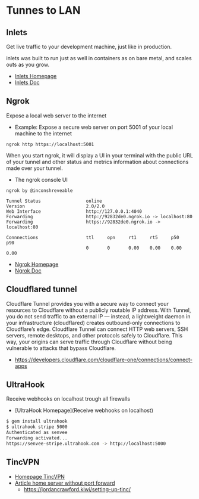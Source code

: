 # Tunnes to LAN

## Inlets

Get live traffic to your development machine, just like in production.

inlets was built to run just as well in containers as on bare metal, and scales outs as you grow.

* [Inlets Homepage](https://inlets.dev/)
* [Inlets Doc](https://docs.inlets.dev/)

## Ngrok

Expose a local web server to the internet

* Example: Expose a secure web server on port 5001 of your local machine to the internet

```
ngrok http https://localhost:5001
```

When you start ngrok, it will display a UI in your terminal with the public URL of your tunnel and other status and metrics information about connections made over your tunnel.

* The ngrok console UI

```
ngrok by @inconshreveable

Tunnel Status                 online
Version                       2.0/2.0
Web Interface                 http://127.0.0.1:4040
Forwarding                    http://92832de0.ngrok.io -> localhost:80
Forwarding                    https://92832de0.ngrok.io -> localhost:80

Connnections                  ttl     opn     rt1     rt5     p50     p90
                              0       0       0.00    0.00    0.00    0.00
```

* [Ngrok Homepage](https://ngrok.com/)
* [Ngrok Doc](https://ngrok.com/docs)

## Cloudflared tunnel

Cloudflare Tunnel provides you with a secure way to connect your resources to Cloudflare without a publicly routable IP address. With Tunnel, you do not send traffic to an external IP — instead, a lightweight daemon in your infrastructure (cloudflared) creates outbound-only connections to Cloudflare’s edge. Cloudflare Tunnel can connect HTTP web servers, SSH servers, remote desktops, and other protocols safely to Cloudflare. This way, your origins can serve traffic through Cloudflare without being vulnerable to attacks that bypass Cloudflare.

* <https://developers.cloudflare.com/cloudflare-one/connections/connect-apps>

## UltraHook

Receive webhooks on localhost trough all firewalls

* [UltraHook Homepage](Receive webhooks on localhost)

```bash
$ gem install ultrahook
$ ultrahook stripe 5000
Authenticated as senvee
Forwarding activated...
https://senvee-stripe.ultrahook.com -> http://localhost:5000
```

## TincVPN

* [Homepage TincVPN](https://tinc-vpn.org/)
* [Article home server without port forward](https://jordancrawford.kiwi/home-server-without-portforward/)
  * <https://jordancrawford.kiwi/setting-up-tinc/>

